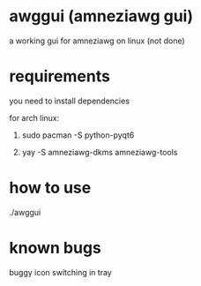 # awggui (amneziawg gui)
a working gui for amneziawg on linux (not done)

# requirements

you need to install dependencies

for arch linux: 

1. sudo pacman -S python-pyqt6

2. yay -S amneziawg-dkms amneziawg-tools

# how to use

./awggui

# known bugs

buggy icon switching in tray

